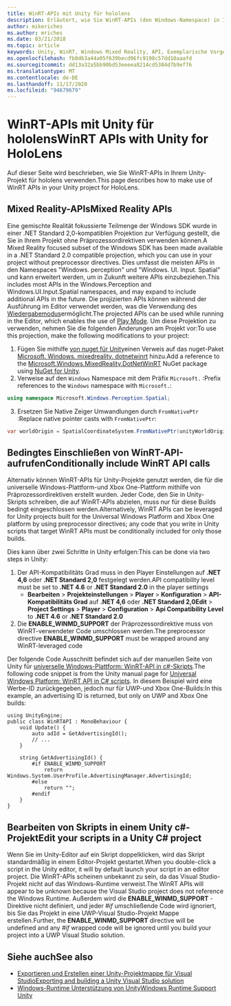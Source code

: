 ```yaml
---
title: WinRT-APIs mit Unity für hololens
description: Erläutert, wie Sie WinRT-APIs (den Windows-Namespace) in Ihrem Unity-Projekt für hololens verwenden.
author: mikeriches
ms.author: mriches
ms.date: 03/21/2018
ms.topic: article
keywords: Unity, WinRT, Windows Mixed Reality, API, Exemplarische Vorgehensweise, Mixed Reality-Headset, Windows Mixed Reality-Headset, Virtual Reality-Headset, Mixed Reality-APIs
ms.openlocfilehash: fb8d63a44a05f639becd96fc9198c57dd10aaafd
ms.sourcegitcommit: dd13a32a5bb90bd53eeeea8214cd5384d7b9ef76
ms.translationtype: MT
ms.contentlocale: de-DE
ms.lasthandoff: 11/17/2020
ms.locfileid: "94679679"
---
```

# <a name="winrt-apis-with-unity-for-hololens"></a><span data-ttu-id="130da-104">WinRT-APIs mit Unity für hololens</span><span class="sxs-lookup"><span data-stu-id="130da-104">WinRT APIs with Unity for HoloLens</span></span>

<span data-ttu-id="130da-105">Auf dieser Seite wird beschrieben, wie Sie WinRT-APIs in Ihrem Unity-Projekt für hololens verwenden.</span><span class="sxs-lookup"><span data-stu-id="130da-105">This page describes how to make use of WinRT APIs in your Unity project for HoloLens.</span></span>

## <a name="mixed-reality-apis"></a><span data-ttu-id="130da-106">Mixed Reality-APIs</span><span class="sxs-lookup"><span data-stu-id="130da-106">Mixed Reality APIs</span></span>

<span data-ttu-id="130da-107">Eine gemischte Realität fokussierte Teilmenge der Windows SDK wurde in einer .NET Standard 2,0-kompatiblen Projektion zur Verfügung gestellt, die Sie in Ihrem Projekt ohne Präprozessordirektiven verwenden können.</span><span class="sxs-lookup"><span data-stu-id="130da-107">A Mixed Reality focused subset of the Windows SDK has been made available in a .NET Standard 2.0 compatible projection, which you can use in your project without preprocessor directives.</span></span> <span data-ttu-id="130da-108">Dies umfasst die meisten APIs in den Namespaces "Windows. perception" und "Windows. UI. Input. Spatial" und kann erweitert werden, um in Zukunft weitere APIs einzubeziehen.</span><span class="sxs-lookup"><span data-stu-id="130da-108">This includes most APIs in the Windows.Perception and Windows.UI.Input.Spatial namespaces, and may expand to include additional APIs in the future.</span></span> <span data-ttu-id="130da-109">Die projizierten APIs können während der Ausführung im Editor verwendet werden, was die Verwendung des [Wiedergabemodus](https://docs.microsoft.com//windows/mixed-reality/unity-play-mode)ermöglicht.</span><span class="sxs-lookup"><span data-stu-id="130da-109">The projected APIs can be used while running in the Editor, which enables the use of [Play Mode](https://docs.microsoft.com//windows/mixed-reality/unity-play-mode).</span></span> <span data-ttu-id="130da-110">Um diese Projektion zu verwenden, nehmen Sie die folgenden Änderungen am Projekt vor:</span><span class="sxs-lookup"><span data-stu-id="130da-110">To use this projection, make the following modifications to your project:</span></span>

1) <span data-ttu-id="130da-111">Fügen Sie mithilfe [von nuget für Unity](https://github.com/GlitchEnzo/NuGetForUnity)einen Verweis auf das nuget-Paket [Microsoft. Windows. mixedreality. dotnetwinrt](https://www.nuget.org/packages/Microsoft.Windows.MixedReality.DotNetWinRT) hinzu.</span><span class="sxs-lookup"><span data-stu-id="130da-111">Add a reference to the [Microsoft.Windows.MixedReality.DotNetWinRT](https://www.nuget.org/packages/Microsoft.Windows.MixedReality.DotNetWinRT) NuGet package using [NuGet for Unity](https://github.com/GlitchEnzo/NuGetForUnity).</span></span>
2) <span data-ttu-id="130da-112">Verweise auf den `Windows` Namespace mit dem Präfix `Microsoft.` :</span><span class="sxs-lookup"><span data-stu-id="130da-112">Prefix references to the `Windows` namespace with `Microsoft.`:</span></span>
```cs
using namespace Microsoft.Windows.Perception.Spatial;
```
3) <span data-ttu-id="130da-113">Ersetzen Sie Native Zeiger Umwandlungen durch `FromNativePtr` :</span><span class="sxs-lookup"><span data-stu-id="130da-113">Replace native pointer casts with `FromNativePtr`:</span></span>
```cs
var worldOrigin = SpatialCoordinateSystem.FromNativePtr(unityWorldOriginPtr);
```

## <a name="conditionally-include-winrt-api-calls"></a><span data-ttu-id="130da-114">Bedingtes Einschließen von WinRT-API-aufrufen</span><span class="sxs-lookup"><span data-stu-id="130da-114">Conditionally include WinRT API calls</span></span>

<span data-ttu-id="130da-115">Alternativ können WinRT-APIs für Unity-Projekte genutzt werden, die für die universelle Windows-Plattform-und Xbox One-Plattform mithilfe von Präprozessordirektiven erstellt wurden. Jeder Code, den Sie in Unity-Skripts schreiben, die auf WinRT-APIs abzielen, muss nur für diese Builds bedingt eingeschlossen werden.</span><span class="sxs-lookup"><span data-stu-id="130da-115">Alternatively, WinRT APIs can be leveraged for Unity projects built for the Universal Windows Platform and Xbox One platform by using preprocessor directives; any code that you write in Unity scripts that target WinRT APIs must be conditionally included for only those builds.</span></span> 

<span data-ttu-id="130da-116">Dies kann über zwei Schritte in Unity erfolgen:</span><span class="sxs-lookup"><span data-stu-id="130da-116">This can be done via two steps in Unity:</span></span>
1) <span data-ttu-id="130da-117">Der API-Kompatibilitäts Grad muss in den Player Einstellungen auf **.NET 4,6** oder **.NET Standard 2,0** festgelegt werden.</span><span class="sxs-lookup"><span data-stu-id="130da-117">API compatibility level must be set to **.NET 4.6** or **.NET Standard 2.0** in the player settings</span></span>
    - <span data-ttu-id="130da-118">**Bearbeiten**  >  **Projekteinstellungen**  >  **Player**  >  **Konfiguration**  >  **API-Kompatibilitäts Grad** auf **.NET 4,6** oder **.NET Standard 2,0**</span><span class="sxs-lookup"><span data-stu-id="130da-118">**Edit** > **Project Settings** > **Player** > **Configuration** > **Api Compatibility Level** to **.NET 4.6** or **.NET Standard 2.0**</span></span>
2) <span data-ttu-id="130da-119">Die **ENABLE_WINMD_SUPPORT** der Präprozessordirektive muss von WinRT-verwendeter Code umschlossen werden.</span><span class="sxs-lookup"><span data-stu-id="130da-119">The preprocessor directive **ENABLE_WINMD_SUPPORT** must be wrapped around any WinRT-leveraged code</span></span>

<span data-ttu-id="130da-120">Der folgende Code Ausschnitt befindet sich auf der manuellen Seite von Unity für [universelle Windows-Plattform: WinRT-API in c#-Skripts](https://docs.unity3d.com/Manual/windowsstore-scripts.html).</span><span class="sxs-lookup"><span data-stu-id="130da-120">The following code snippet is from the Unity manual page for [Universal Windows Platform: WinRT API in C# scripts](https://docs.unity3d.com/Manual/windowsstore-scripts.html).</span></span> <span data-ttu-id="130da-121">In diesem Beispiel wird eine Werbe-ID zurückgegeben, jedoch nur für UWP-und Xbox One-Builds:</span><span class="sxs-lookup"><span data-stu-id="130da-121">In this example, an advertising ID is returned, but only on UWP and Xbox One builds:</span></span>

```
using UnityEngine;
public class WinRTAPI : MonoBehaviour {
    void Update() {
        auto adId = GetAdvertisingId();
        // ...
    }

    string GetAdvertisingId() {
        #if ENABLE_WINMD_SUPPORT
            return Windows.System.UserProfile.AdvertisingManager.AdvertisingId;
        #else
            return "";
        #endif
    }
}
```

## <a name="edit-your-scripts-in-a-unity-c-project"></a><span data-ttu-id="130da-122">Bearbeiten von Skripts in einem Unity c#-Projekt</span><span class="sxs-lookup"><span data-stu-id="130da-122">Edit your scripts in a Unity C# project</span></span>

<span data-ttu-id="130da-123">Wenn Sie im Unity-Editor auf ein Skript doppelklicken, wird das Skript standardmäßig in einem Editor-Projekt gestartet.</span><span class="sxs-lookup"><span data-stu-id="130da-123">When you double-click a script in the Unity editor, it will by default launch your script in an editor project.</span></span> <span data-ttu-id="130da-124">Die WinRT-APIs scheinen unbekannt zu sein, da das Visual Studio-Projekt nicht auf das Windows-Runtime verweist.</span><span class="sxs-lookup"><span data-stu-id="130da-124">The WinRT APIs will appear to be unknown because the Visual Studio project does not reference the Windows Runtime.</span></span> <span data-ttu-id="130da-125">Außerdem wird die **ENABLE_WINMD_SUPPORT** -Direktive nicht definiert, und jeder *#if* umschließende Code wird ignoriert, bis Sie das Projekt in eine UWP-Visual Studio-Projekt Mappe erstellen.</span><span class="sxs-lookup"><span data-stu-id="130da-125">Further, the **ENABLE_WINMD_SUPPORT** directive will be undefined and any *#if* wrapped code will be ignored until you build your project into a UWP Visual Studio solution.</span></span>

## <a name="see-also"></a><span data-ttu-id="130da-126">Siehe auch</span><span class="sxs-lookup"><span data-stu-id="130da-126">See also</span></span>
* [<span data-ttu-id="130da-127">Exportieren und Erstellen einer Unity-Projektmappe für Visual Studio</span><span class="sxs-lookup"><span data-stu-id="130da-127">Exporting and building a Unity Visual Studio solution</span></span>](exporting-and-building-a-unity-visual-studio-solution.md)
* [<span data-ttu-id="130da-128">Windows-Runtime Unterstützung von Unity</span><span class="sxs-lookup"><span data-stu-id="130da-128">Windows Runtime Support Unity</span></span>](https://docs.unity3d.com/Manual/IL2CPP-WindowsRuntimeSupport.html)
